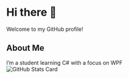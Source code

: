 # Hi there 👋

<!--
**heno-1010/heno-1010** is a ✨ _special_ ✨ repository because its `README.md` (this file) appears on your GitHub profile.

Here are some ideas to get you started:

- 🔭 I’m currently working on ...
- 🌱 I’m currently learning ...
- 👯 I’m looking to collaborate on ...
- 🤔 I’m looking for help with ...
- 💬 Ask me about ...
- 📫 How to reach me: ...
- 😄 Pronouns: ...
- ⚡ Fun fact: ...
-->
Welcome to my GitHub profile!

## About Me
I’m a student learning C# with a focus on WPF<br>
![GitHub Stats Card](https://github-readme-stats.vercel.app/api?username=zizi4n5&show_icons=true&theme=onedark)
